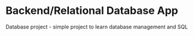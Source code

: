 # Backend/Relational Database App
Database project - simple project to learn database management and SQL
